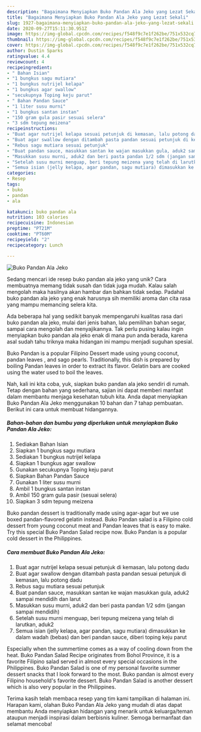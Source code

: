```yaml
---
description: "Bagaimana Menyiapkan Buko Pandan Ala Jeko yang Lezat Sekali"
title: "Bagaimana Menyiapkan Buko Pandan Ala Jeko yang Lezat Sekali"
slug: 1927-bagaimana-menyiapkan-buko-pandan-ala-jeko-yang-lezat-sekali
date: 2020-09-27T15:11:30.951Z
image: https://img-global.cpcdn.com/recipes/f548f9c7e1f262be/751x532cq70/buko-pandan-ala-jeko-foto-resep-utama.jpg
thumbnail: https://img-global.cpcdn.com/recipes/f548f9c7e1f262be/751x532cq70/buko-pandan-ala-jeko-foto-resep-utama.jpg
cover: https://img-global.cpcdn.com/recipes/f548f9c7e1f262be/751x532cq70/buko-pandan-ala-jeko-foto-resep-utama.jpg
author: Dustin Sparks
ratingvalue: 4.4
reviewcount: 4
recipeingredient:
- " Bahan Isian"
- "1 bungkus sagu mutiara"
- "1 bungkus nutrijel kelapa"
- "1 bungkus agar swallow"
- "secukupnya Toping keju parut"
- " Bahan Pandan Sauce"
- "1 liter susu murni"
- "1 bungkus santan instan"
- "150 gram gula pasir sesuai selera"
- "3 sdm tepung meizena"
recipeinstructions:
- "Buat agar nutrijel kelapa sesuai petunjuk di kemasan, lalu potong dadu"
- "Buat agar swallow dengan ditambah pasta pandan sesuai petunjuk di kemasan, lalu potong dadu"
- "Rebus sagu mutiara sesuai petunjuk"
- "Buat pandan sauce, masukkan santan ke wajan masukkan gula, aduk2 sampai mendidih dan larut"
- "Masukkan susu murni, aduk2 dan beri pasta pandan 1/2 sdm (jangan sampai mendidih)"
- "Setelah susu murni menguap, beri tepung meizena yang telah di larutkan, aduk2"
- "Semua isian (jelly kelapa, agar pandan, sagu mutiara) dimasukkan ke dalam wadah (bebas) dan beri pandan sauce, diberi toping keju parut"
categories:
- Resep
tags:
- buko
- pandan
- ala

katakunci: buko pandan ala 
nutrition: 103 calories
recipecuisine: Indonesian
preptime: "PT21M"
cooktime: "PT60M"
recipeyield: "2"
recipecategory: Lunch

---
```



![Buko Pandan Ala Jeko](https://img-global.cpcdn.com/recipes/f548f9c7e1f262be/751x532cq70/buko-pandan-ala-jeko-foto-resep-utama.jpg)

Sedang mencari ide resep buko pandan ala jeko yang unik? Cara membuatnya memang tidak susah dan tidak juga mudah. Kalau salah mengolah maka hasilnya akan hambar dan bahkan tidak sedap. Padahal buko pandan ala jeko yang enak harusnya sih memiliki aroma dan cita rasa yang mampu memancing selera kita.

Ada beberapa hal yang sedikit banyak mempengaruhi kualitas rasa dari buko pandan ala jeko, mulai dari jenis bahan, lalu pemilihan bahan segar, sampai cara mengolah dan menyajikannya. Tak perlu pusing kalau ingin menyiapkan buko pandan ala jeko enak di mana pun anda berada, karena asal sudah tahu triknya maka hidangan ini mampu menjadi suguhan spesial.

Buko Pandan is a popular Filipino Dessert made using young coconut, pandan leaves , and sago pearls. Traditionally, this dish is prepared by boiling Pandan leaves in order to extract its flavor. Gelatin bars are cooked using the water used to boil the leaves.


Nah, kali ini kita coba, yuk, siapkan buko pandan ala jeko sendiri di rumah. Tetap dengan bahan yang sederhana, sajian ini dapat memberi manfaat dalam membantu menjaga kesehatan tubuh kita. Anda dapat menyiapkan Buko Pandan Ala Jeko menggunakan 10 bahan dan 7 tahap pembuatan. Berikut ini cara untuk membuat hidangannya.

<!--inarticleads1-->

##### Bahan-bahan dan bumbu yang diperlukan untuk menyiapkan Buko Pandan Ala Jeko:

1. Sediakan  Bahan Isian
1. Siapkan 1 bungkus sagu mutiara
1. Sediakan 1 bungkus nutrijel kelapa
1. Siapkan 1 bungkus agar swallow
1. Gunakan secukupnya Toping keju parut
1. Siapkan  Bahan Pandan Sauce
1. Gunakan 1 liter susu murni
1. Ambil 1 bungkus santan instan
1. Ambil 150 gram gula pasir (sesuai selera)
1. Siapkan 3 sdm tepung meizena


Buko pandan dessert is traditionally made using agar-agar but we use boxed pandan-flavored gelatin instead. Buko Pandan salad is a Filipino cold dessert from young coconut meat and Pandan leaves that is easy to make. Try this special Buko Pandan Salad recipe now. Buko Pandan is a popular cold dessert in the Philippines. 

<!--inarticleads2-->

##### Cara membuat Buko Pandan Ala Jeko:

1. Buat agar nutrijel kelapa sesuai petunjuk di kemasan, lalu potong dadu
1. Buat agar swallow dengan ditambah pasta pandan sesuai petunjuk di kemasan, lalu potong dadu
1. Rebus sagu mutiara sesuai petunjuk
1. Buat pandan sauce, masukkan santan ke wajan masukkan gula, aduk2 sampai mendidih dan larut
1. Masukkan susu murni, aduk2 dan beri pasta pandan 1/2 sdm (jangan sampai mendidih)
1. Setelah susu murni menguap, beri tepung meizena yang telah di larutkan, aduk2
1. Semua isian (jelly kelapa, agar pandan, sagu mutiara) dimasukkan ke dalam wadah (bebas) dan beri pandan sauce, diberi toping keju parut


Especially when the summertime comes as a way of cooling down from the heat. Buko Pandan Salad Recipe originates from Bohol Province, it is a favorite Filipino salad served in almost every special occasions in the Philippines. Buko Pandan Salad is one of my personal favorite summer dessert snacks that I look forward to the most. Buko pandan is almost every Filipino household&#39;s favorite dessert. Buko Pandan Salad is another dessert which is also very popular in the Philippines. 

Terima kasih telah membaca resep yang tim kami tampilkan di halaman ini. Harapan kami, olahan Buko Pandan Ala Jeko yang mudah di atas dapat membantu Anda menyiapkan hidangan yang menarik untuk keluarga/teman ataupun menjadi inspirasi dalam berbisnis kuliner. Semoga bermanfaat dan selamat mencoba!
